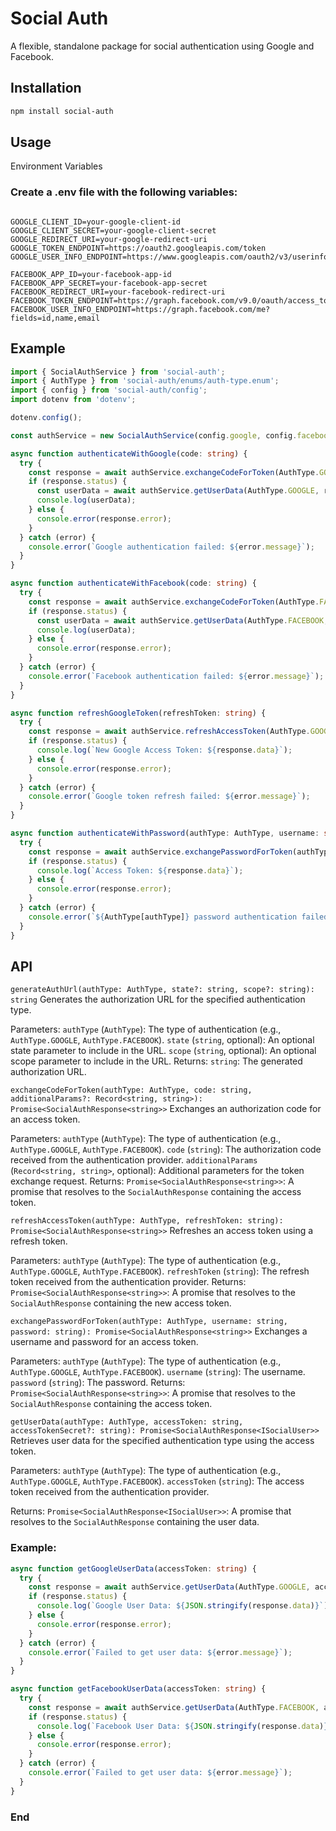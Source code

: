 # Social Auth

A flexible, standalone package for social authentication using Google and Facebook.

## Installation

```bash
npm install social-auth
```

## Usage
Environment Variables

### Create a .env file with the following variables:
```env

GOOGLE_CLIENT_ID=your-google-client-id
GOOGLE_CLIENT_SECRET=your-google-client-secret
GOOGLE_REDIRECT_URI=your-google-redirect-uri
GOOGLE_TOKEN_ENDPOINT=https://oauth2.googleapis.com/token
GOOGLE_USER_INFO_ENDPOINT=https://www.googleapis.com/oauth2/v3/userinfo

FACEBOOK_APP_ID=your-facebook-app-id
FACEBOOK_APP_SECRET=your-facebook-app-secret
FACEBOOK_REDIRECT_URI=your-facebook-redirect-uri
FACEBOOK_TOKEN_ENDPOINT=https://graph.facebook.com/v9.0/oauth/access_token
FACEBOOK_USER_INFO_ENDPOINT=https://graph.facebook.com/me?fields=id,name,email
```

## Example

```typescript
import { SocialAuthService } from 'social-auth';
import { AuthType } from 'social-auth/enums/auth-type.enum';
import { config } from 'social-auth/config';
import dotenv from 'dotenv';

dotenv.config();

const authService = new SocialAuthService(config.google, config.facebook);

async function authenticateWithGoogle(code: string) {
  try {
    const response = await authService.exchangeCodeForToken(AuthType.GOOGLE, code);
    if (response.status) {
      const userData = await authService.getUserData(AuthType.GOOGLE, response.data!);
      console.log(userData);
    } else {
      console.error(response.error);
    }
  } catch (error) {
    console.error(`Google authentication failed: ${error.message}`);
  }
}

async function authenticateWithFacebook(code: string) {
  try {
    const response = await authService.exchangeCodeForToken(AuthType.FACEBOOK, code);
    if (response.status) {
      const userData = await authService.getUserData(AuthType.FACEBOOK, response.data!);
      console.log(userData);
    } else {
      console.error(response.error);
    }
  } catch (error) {
    console.error(`Facebook authentication failed: ${error.message}`);
  }
}

async function refreshGoogleToken(refreshToken: string) {
  try {
    const response = await authService.refreshAccessToken(AuthType.GOOGLE, refreshToken);
    if (response.status) {
      console.log(`New Google Access Token: ${response.data}`);
    } else {
      console.error(response.error);
    }
  } catch (error) {
    console.error(`Google token refresh failed: ${error.message}`);
  }
}

async function authenticateWithPassword(authType: AuthType, username: string, password: string) {
  try {
    const response = await authService.exchangePasswordForToken(authType, username, password);
    if (response.status) {
      console.log(`Access Token: ${response.data}`);
    } else {
      console.error(response.error);
    }
  } catch (error) {
    console.error(`${AuthType[authType]} password authentication failed: ${error.message}`);
  }
}

```


## API
`generateAuthUrl(authType: AuthType, state?: string, scope?: string): string`
Generates the authorization URL for the specified authentication type.

Parameters:
    `authType` (`AuthType`): The type of authentication (e.g., `AuthType.GOOGLE`, `AuthType.FACEBOOK`).
    `state` (`string`, optional): An optional state parameter to include in the URL.
    `scope` (`string`, optional): An optional scope parameter to include in the URL.
Returns:
    `string`: The generated authorization URL.

    
`exchangeCodeForToken(authType: AuthType, code: string, additionalParams?: Record<string, string>): Promise<SocialAuthResponse<string>>`
Exchanges an authorization code for an access token.

Parameters:
    `authType` (`AuthType`): The type of authentication (e.g., `AuthType.GOOGLE`, `AuthType.FACEBOOK`).
    `code` (`string`): The authorization code received from the authentication provider.
    `additionalParams` (`Record<string, string>`, optional): Additional parameters for the token exchange request.
Returns:
    `Promise<SocialAuthResponse<string>>`: A promise that resolves to the `SocialAuthResponse` containing the access token.


`refreshAccessToken(authType: AuthType, refreshToken: string): Promise<SocialAuthResponse<string>>`
Refreshes an access token using a refresh token.

Parameters:
    `authType` (`AuthType`): The type of authentication (e.g., `AuthType.GOOGLE`, `AuthType.FACEBOOK`).
    `refreshToken` (`string`): The refresh token received from the authentication provider.
Returns:
    `Promise<SocialAuthResponse<string>>`: A promise that resolves to the `SocialAuthResponse` containing the new access token.


`exchangePasswordForToken(authType: AuthType, username: string, password: string): Promise<SocialAuthResponse<string>>`
Exchanges a username and password for an access token.

Parameters:
    `authType` (`AuthType`): The type of authentication (e.g., `AuthType.GOOGLE`, `AuthType.FACEBOOK`).
    `username` (`string`): The username.
    `password` (`string`): The password.
Returns:
    `Promise<SocialAuthResponse<string>>`: A promise that resolves to the `SocialAuthResponse` containing the access token.



`getUserData(authType: AuthType, accessToken: string, accessTokenSecret?: string): Promise<SocialAuthResponse<ISocialUser>>`
Retrieves user data for the specified authentication type using the access token.

Parameters:
    `authType` (`AuthType`): The type of authentication (e.g., `AuthType.GOOGLE`, `AuthType.FACEBOOK`).
    `accessToken` (`string`): The access token received from the authentication provider.

Returns:
    `Promise<SocialAuthResponse<ISocialUser>>`: A promise that resolves to the `SocialAuthResponse` containing the user data.


### Example:

```typescript
async function getGoogleUserData(accessToken: string) {
  try {
    const response = await authService.getUserData(AuthType.GOOGLE, accessToken);
    if (response.status) {
      console.log(`Google User Data: ${JSON.stringify(response.data)}`);
    } else {
      console.error(response.error);
    }
  } catch (error) {
    console.error(`Failed to get user data: ${error.message}`);
  }
}

async function getFacebookUserData(accessToken: string) {
  try {
    const response = await authService.getUserData(AuthType.FACEBOOK, accessToken);
    if (response.status) {
      console.log(`Facebook User Data: ${JSON.stringify(response.data)}`);
    } else {
      console.error(response.error);
    }
  } catch (error) {
    console.error(`Failed to get user data: ${error.message}`);
  }
}

```

### End